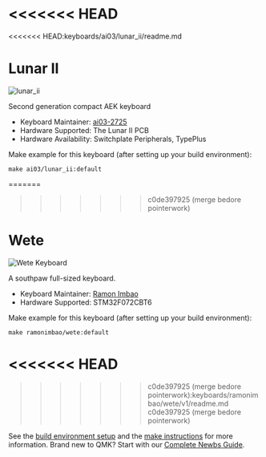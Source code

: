 <<<<<<< HEAD
=======
<<<<<<< HEAD:keyboards/ai03/lunar_ii/readme.md
# Lunar II

![lunar_ii](https://i.imgur.com/W3xbm4mh.png)

Second generation compact AEK keyboard

* Keyboard Maintainer: [ai03-2725](https://github.com/ai03-2725)
* Hardware Supported: The Lunar II PCB
* Hardware Availability: Switchplate Peripherals, TypePlus

Make example for this keyboard (after setting up your build environment):

    make ai03/lunar_ii:default
=======
>>>>>>> c0de397925 (merge bedore pointerwork)
# Wete

![Wete Keyboard](https://i.imgur.com/dZ4FRar.jpg)

A southpaw full-sized keyboard.

* Keyboard Maintainer: [Ramon Imbao](https://github.com/ramonimbao)
* Hardware Supported: STM32F072CBT6

Make example for this keyboard (after setting up your build environment):

    make ramonimbao/wete:default
<<<<<<< HEAD
=======
>>>>>>> c0de397925 (merge bedore pointerwork):keyboards/ramonimbao/wete/v1/readme.md
>>>>>>> c0de397925 (merge bedore pointerwork)

See the [build environment setup](https://docs.qmk.fm/#/getting_started_build_tools) and the [make instructions](https://docs.qmk.fm/#/getting_started_make_guide) for more information. Brand new to QMK? Start with our [Complete Newbs Guide](https://docs.qmk.fm/#/newbs).
